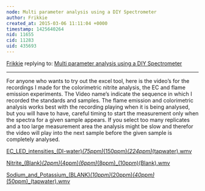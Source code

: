 ```yaml
---
node: Multi parameter analysis using a DIY Spectrometer
author: Frikkie
created_at: 2015-03-06 11:11:04 +0000
timestamp: 1425640264
nid: 11655
cid: 11283
uid: 435693
---
```




[Frikkie](../profile/Frikkie) replying to: [Multi parameter analysis using a DIY Spectrometer](../notes/Frikkie/03-05-2015/multi-parameter-analysis-using-a-diy-spectrometer)

----

For anyone who wants to try out the excel tool, here is the video’s for the recordings I made for the colorimetric nitrite analysis, the EC and flame emission experiments. The Video name’s indicate the sequence in which I recorded the standards and samples. The flame emission and colorimetric analysis works best with the recording playing when it is being analysed, but you will have to have, careful timing to start the measurement only when the spectra for a given sample appears. If you select too many replicates and a too large measurement area the analysis might be slow and therefor the video will play into the next sample before the given sample is completely analysed.  


<a href="https://i.publiclab.org/system/images/photos/000/009/190/original/EC_LED_intensities_(DI-water)_(75ppm)_(150ppm)_(224ppm)_(tapwater).wmv"><i class="icon icon-file"></i> EC_LED_intensities_(DI-water)_(75ppm)_(150ppm)_(224ppm)_(tapwater).wmv</a>


<a href="https://i.publiclab.org/system/images/photos/000/009/191/original/Nitrite_(Blank)_(2ppm)_(4ppm)_(6ppm)_(8ppm)_(10ppm)(Blank).wmv"><i class="icon icon-file"></i> Nitrite_(Blank)_(2ppm)_(4ppm)_(6ppm)_(8ppm)_(10ppm)(Blank).wmv</a>



<a href="https://i.publiclab.org/system/images/photos/000/009/192/original/Sodium_and_Potassium_(BLANK)_(10ppm)_(20ppm)_(40ppm)_(50ppm)_(tapwater).wmv"><i class="icon icon-file"></i> Sodium_and_Potassium_(BLANK)_(10ppm)_(20ppm)_(40ppm)_(50ppm)_(tapwater).wmv</a>

